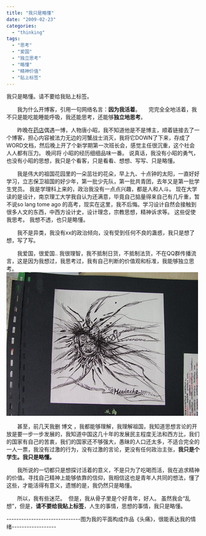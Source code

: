 ```yaml
---
title: "我只是略懂"
date: "2009-02-23"
categories: 
  - "thinking"
tags: 
  - "思考"
  - "爱国"
  - "独立思考"
  - "略懂"
  - "精神价值"
  - "贴上标签"
---
```


我只是略懂。请不要给我贴上标签。

　　我为什么开博客，引用一句网络名言：**因为我活着**。　　完完全全地活着，我不只是能吃能睡能呼吸，我还能思考，还能够**独立地思考**。

　　昨晚在[药店](http://www.hhist.cn)偶遇一博，人物唐小昭，我不知道他是不是博主，顺着链接去了一个博客，担心内容被法力无边的河蟹战士消灭，我将它DOWN了下来，存成了WORD文档，然后晚上开了个新学期第一次班长会，感觉主任很沉重，这个社会人人都有压力。 晚间将 小昭的经历细细品味一番。 说真话，我没有小昭的勇气，也没有小昭的思想，我只是个看客，只是看看、想想、写写、只是略懂。

　　我是伟大的祖国花园里的一朵茁壮的花朵，早上九、十点钟的太阳，一直好好学习，立志保卫祖国的好少年，第一批少先队，第一批共青团，去年又是第一批学生党员。 我是学理科上来的，政治我没有一点点兴趣，都是人和人斗。 现在大学读的是设计，南京理工大学我自认为还满意，毕竟自己掂量得来自己有几斤重，暂不说so lang tome ago 的高考，现实在这里，我不后悔。学习设计自然会接触到很多人文的东西，中西方设计史，设计理念，宗教思想，精神诉求等。 这些促使我思考。 我想不透，也只是略懂。

　　我不是异类，我没有xx的政治倾向，没有受到任何不良的蛊惑，我只是想了想，写了写。

　　我爱国，很爱国.. 我很理智，我不抵制日货，不抵制法货，不在QQ群传播流言，这是因为我想过，我思考过，我有自己判断的价值观和标准，我能够独立思考。[![DSCF3874](images/3299886630_eacc9b293b.jpg)](http://www.flickr.com/photos/34858055@N07/3299886630/ "DSCF3874")

　　甚至，前几天我删 博文 ，我都能够理解，我理解祖国，我知道思想言论的开放是要一步一步发展的，我知道中国这几十年的发展民主程度无法和西方比，我们的国家有自己的苦衷，我们的国家还不够强大，愚昧的人口还太多，不适合完全的一人一票，我没有过激的行为，没有过激的言论，更没有任何政治主张，**我只是个学生。我只是略懂。**

　　我所说的一切都只是想探讨活着的意义，不是只为了吃喝而活，我在追求精神的价值。寻找自己精神上能够依靠的信仰，我相信这也是青年人共同的想法，懂了这些，才能活得有意义，遗憾的是，我仍然只是略懂。

　　所以，我有些迷茫。  但是，我从骨子里是个好青年，好人。 虽然我会“乱想”，但是，**请不要给我贴上标签**，人生的事情，思想的事情，我只是略懂。

\------------------------------图为我的平面构成作品《头痛》，很能表达我的情绪------------------
